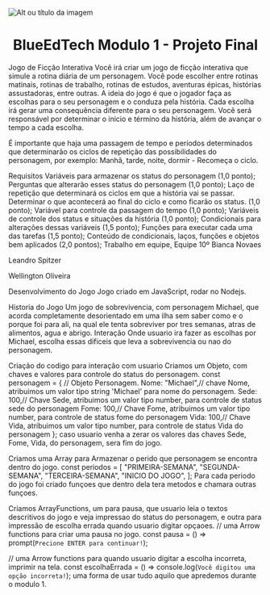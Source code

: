 ![Alt ou título da imagem](https://2315530342-files.gitbook.io/~/files/v0/b/gitbook-x-prod.appspot.com/o/spaces%2F-Mi99jjCn0YFUe30kpPL%2Fuploads%2FmFlzIcbVMgh6m16kALMg%2Fezgif.com-gif-maker%20(1).gif?alt=media&token=bcb684fe-45d5-4feb-a22b-8fb51c8c0022)
# <h1 align="center"> BlueEdTech Modulo 1 - Projeto Final </h1>

Jogo de Ficção Interativa
Você irá criar um jogo de ficção interativa que simule a rotina diária de um personagem. Você pode escolher entre rotinas matinais, rotinas de trabalho, rotinas de estudos, aventuras épicas, histórias assustadoras, entre outras. A ideia do jogo é que o jogador faça as escolhas para o seu personagem e o conduza pela história. Cada escolha irá gerar uma consequência diferente para o seu personagem. Você será responsável por determinar o inicio e término da história, além de avançar o tempo a cada escolha.

É importante que haja uma passagem de tempo e períodos determinados que determinarão os ciclos de repetição das possibilidades do personagem, por exemplo: Manhã, tarde, noite, dormir - Recomeça o ciclo.

Requisitos
Variáveis para armazenar os status do personagem (1,0 ponto);
Perguntas que alterarão esses status do personagem (1,0 ponto);
Laço de repetição que determinará os ciclos em que a história vai se passar. Determinar o que acontecerá ao final do ciclo e como ficarão os status. (1,0 ponto);
Variável para controle da passagem do tempo (1,0 ponto);
Variáveis de controle dos status e situações da história (1,0 ponto);
Condicionais para alterações dessas variáveis (1,5 ponto);
Funções para executar cada uma das tarefas (1,5 ponto);
Conteúdo de condicionais, laços, funções e objetos bem aplicados (2,0 pontos);
Trabalho em equipe, Equipe 10º
Bianca Novaes

Leandro Spitzer

Wellington Oliveira

Desenvolvimento do Jogo
Jogo criado em JavaScript, rodar no Nodejs.

Historia do Jogo
Um jogo de sobrevivencia, com personagem Michael, que acorda completamente desorientado em uma ilha sem saber como e o porque foi para ali, na qual ele tenta sobreviver por tres semanas, atras de alimentos, agua e abrigo. Interação Onde usuario ira fazer as escolhas por Michael, escolha essas dificeis que leva a sobrevivencia ou nao do personagem.

Criação do codigo para interação com usuario
Criamos um Objeto, com chaves e valores para controle do status do personagem.
const personagem = { // Objeto Personagem.
 Nome: "Michael",// chave Nome, atribuimos um valor tipo string 'Michael' para nome do personagem.
 Sede: 100,// Chave Sede, atribuimos um valor tipo number, para controle de status sede do personagem
 Fome: 100,// Chave Fome, atribuimos um valor tipo number, para controle de status fome do personagem
 Vida: 100,// Chave Vida, atribuimos um valor tipo number, para controle de status Vida do personagem
};
caso usuario venha a zerar os valores das chaves Sede, Fome, Vida, do personagem, sera fim do jogo.

Criamos uma Array para Armazenar o perido que personagem se encontra dentro do jogo.
const periodos = [
 "PRIMEIRA-SEMANA",
 "SEGUNDA-SEMANA",
 "TERCEIRA-SEMANA",
 "INICIO DO JOGO",
];
Para cada periodo do jogo foi criado funçoes que dentro dela tera metodos e chamara outras funçoes.

Criamos ArrayFunctions, um para pausa, que usuario leia o textos descritivos do jogo e veja impressao do status do personagem, e outra para impressão de escolha errada quando usuario digitar opçaoes.
// uma Arrow functions para criar uma pausa no jogo.
const pausa = () => prompt(`Precione ENTER para continuar!`);

// uma Arrow functions para quando usuario digitar a escolha incorreta, imprimir na tela.
const escolhaErrada = () => console.log(`Você digitou uma opção incorreta!`);
uma forma de usar tudo aquilo que apredemos durante o modulo 1.
